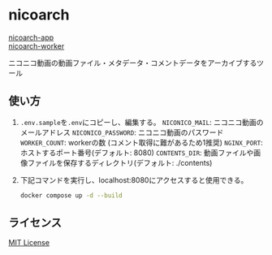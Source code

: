 # nicoarch

[nicoarch-app](https://github.com/tksnnx/nicoarch-app.git)<br/>
[nicoarch-worker](https://github.com/tksnnx/nicoarch-worker.git)

ニコニコ動画の動画ファイル・メタデータ・コメントデータをアーカイブするツール

## 使い方

1. `.env.sample`を`.env`にコピーし、編集する。
    `NICONICO_MAIL`: ニコニコ動画のメールアドレス
    `NICONICO_PASSWORD`: ニコニコ動画のパスワード
    `WORKER_COUNT`: workerの数 (コメント取得に難があるため1推奨)
    `NGINX_PORT`: ホストするポート番号(デフォルト: 8080)
    `CONTENTS_DIR`: 動画ファイルや画像ファイルを保存するディレクトリ(デフォルト: ./contents)

2. 下記コマンドを実行し、localhost:8080にアクセスすると使用できる。

    ```sh
    docker compose up -d --build
    ```

## ライセンス
[MIT License](LICENSE)

